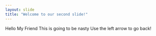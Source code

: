 ```yaml
---
layout: slide
title: "Welcome to our second slide!"
---
```

Hello My Friend This is going to be nasty
Use the left arrow to go back!